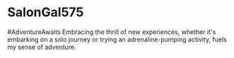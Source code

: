 # SalonGal575
#AdventureAwaits Embracing the thrill of new experiences, whether it's embarking on a solo journey or trying an adrenaline-pumping activity, fuels my sense of adventure.
